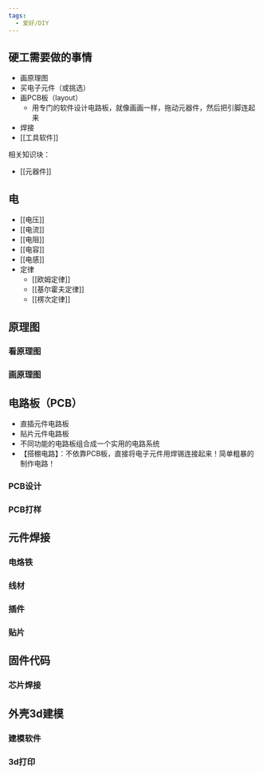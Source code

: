 ```yaml
---
tags:
  - 爱好/DIY
---
```

## 硬工需要做的事情
- 画原理图
- 买电子元件（或挑选）
- 画PCB板（layout）
	- 用专门的软件设计电路板，就像画画一样，拖动元器件，然后把引脚连起来
- 焊接
- [[工具软件]]


相关知识块：
-  [[元器件]]
## 电
- [[电压]]
- [[电流]]
- [[电阻]]
- [[电容]]
- [[电感]]
- 定律
	- [[欧姆定律]]
	- [[基尔霍夫定律]]
	- [[楞次定律]]
	
## 原理图
### 看原理图
### 画原理图

## 电路板（PCB）
- 直插元件电路板
- 贴片元件电路板
- 不同功能的电路板组合成一个实用的电路系统
- 【搭棚电路】：不依靠PCB板，直接将电子元件用焊锡连接起来！简单粗暴的制作电路！
### PCB设计

### PCB打样

## 元件焊接
### 电烙铁
### 线材
### 插件
### 贴片

## 固件代码

### 芯片焊接

## 外壳3d建模

### 建模软件
### 3d打印





	 